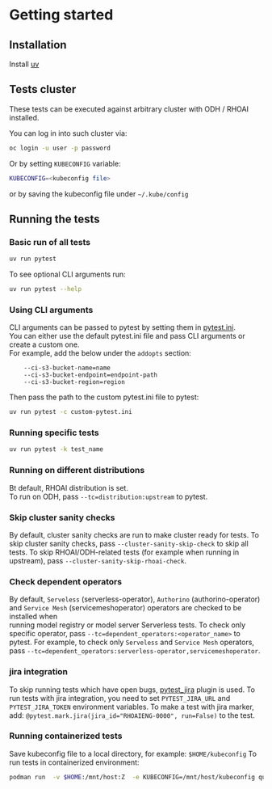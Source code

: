 # Getting started
## Installation

Install [uv](https://github.com/astral-sh/uv)

## Tests cluster

These tests can be executed against arbitrary cluster with ODH / RHOAI installed.

You can log in into such cluster via:

```bash
oc login -u user -p password
```

Or by setting `KUBECONFIG` variable:

```bash
KUBECONFIG=<kubeconfig file>
```

or by saving the kubeconfig file under `~/.kube/config`

## Running the tests
### Basic run of all tests


```bash
uv run pytest
```

To see optional CLI arguments run:

```bash
uv run pytest --help
```

### Using CLI arguments

CLI arguments can be passed to pytest by setting them in [pytest.ini](../pytest.ini).  
You can either use the default pytest.ini file and pass CLI arguments or create a custom one.  
For example, add the below under the `addopts` section:
```code
    --ci-s3-bucket-name=name
    --ci-s3-bucket-endpoint=endpoint-path
    --ci-s3-bucket-region=region
```

Then pass the path to the custom pytest.ini file to pytest:

```bash
uv run pytest -c custom-pytest.ini

```

### Running specific tests
```bash
uv run pytest -k test_name
```

### Running on different distributions
Bt default, RHOAI distribution is set.  
To run on ODH, pass `--tc=distribution:upstream` to pytest.

### Skip cluster sanity checks
By default, cluster sanity checks are run to make cluster ready for tests.
To skip cluster sanity checks, pass `--cluster-sanity-skip-check` to skip all tests.
To skip RHOAI/ODH-related tests (for example when running in upstream), pass `--cluster-sanity-skip-rhoai-check`.

### Check dependent operators
By default, `Serveless` (serverless-operator), `Authorino` (authorino-operator) and `Service Mesh` (servicemeshoperator) operators are checked to be installed when  
running model registry or model server Serverless tests.
To check only specific operator, pass `--tc=dependent_operators:<operator_name>` to pytest.
For example, to check only `Serveless` and `Service Mesh` operators, pass `--tc=dependent_operators:serverless-operator,servicemeshoperator`.


### jira integration
To skip running tests which have open bugs, [pytest_jira](https://github.com/rhevm-qe-automation/pytest_jira) plugin is used.
To run tests with jira integration, you need to set `PYTEST_JIRA_URL` and `PYTEST_JIRA_TOKEN` environment variables.
To make a test with jira marker, add: `@pytest.mark.jira(jira_id="RHOAIENG-0000", run=False)` to the test.


### Running containerized tests
Save kubeconfig file to a local directory, for example: `$HOME/kubeconfig`
To run tests in containerized environment:

```bash
podman run  -v $HOME:/mnt/host:Z  -e KUBECONFIG=/mnt/host/kubeconfig quay.io/opendatahub/opendatahub-tests
```
